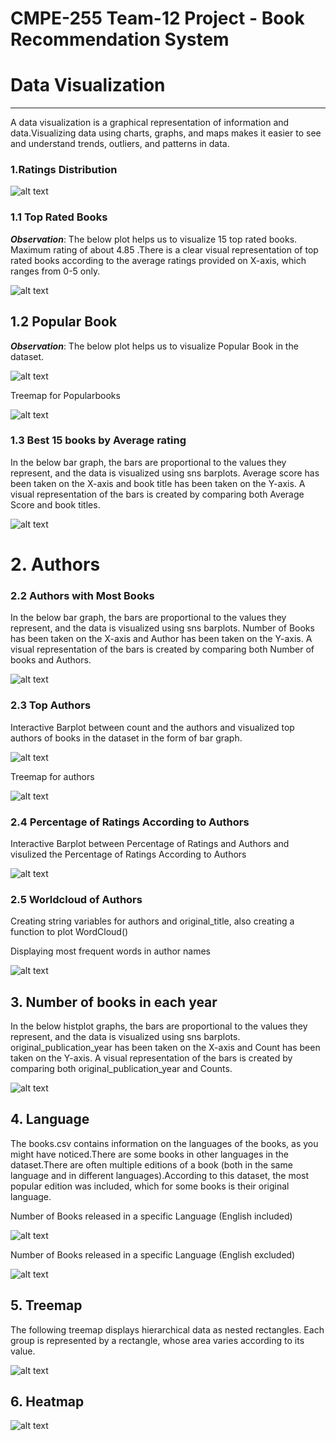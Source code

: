 # CMPE-255 Team-12 Project - Book Recommendation System 

# Data Visualization
---------------------
A data visualization is a graphical representation of information and data.Visualizing data using charts, graphs, and maps makes it easier to see and understand trends, outliers, and patterns in data.



### 1.Ratings Distribution    
    
    
![alt text](./Images/rating_distribution.png)


### 1.1 Top Rated Books
*****Observation*****: The below plot helps us to visualize 15 top rated books. Maximum rating of about 4.85
.There is a clear visual representation of top rated books according to the average ratings provided on X-axis, which ranges from 0-5 only.
    
    
![alt text](./Images/top_rated_books.png)


## 1.2 Popular Book
*****Observation*****: The below plot helps us to visualize Popular Book in the dataset.

![alt text](./Images/Popular_book.png)

Treemap for Popularbooks

![alt text](./Images/Treemap_popular_book.png)



### 1.3 Best 15 books by Average rating

In the below bar graph, the bars are proportional to the values they represent, and the data is visualized using sns barplots. Average score has been taken on the X-axis and book title has been taken on the Y-axis. A visual representation of the bars is created by comparing both Average Score and book titles.


![alt text](./Images/Best%2015%20books%20by%20Average%20rating.png)


# 2. Authors


### 2.2 Authors with Most Books 

In the below bar graph, the bars are proportional to the values they represent, and the data is visualized using sns barplots. Number of Books has been taken on the X-axis and Author has been taken on the Y-axis. A visual representation of the bars is created by comparing both Number of books and Authors.


![alt text](./Images/Authors%20with%20Most%20Books%20.png)


### 2.3 Top Authors

Interactive Barplot between count and the authors and visualized top authors of books in the dataset in the form of bar graph.

![alt text](./Images/Top%20Authors.png)

Treemap for authors

![alt text](./Images/Treemap_popular_book.png)


### 2.4  Percentage of Ratings According to Authors

Interactive Barplot between Percentage of Ratings and Authors and visulized the Percentage of Ratings According to Authors


![alt text](./Images/Percentage_of_Ratings_According_to_Authors.png)




### 2.5 Worldcloud of Authors

Creating string variables for authors and original_title, also creating a function to plot WordCloud()

Displaying most frequent words in author names


![alt text](./Images/Worldcloud%20of%20Authors.png)





## 3. Number of books in each year

In the below histplot graphs, the bars are proportional to the values they represent, and the data is visualized using sns barplots. original_publication_year has been taken on the X-axis and Count has been taken on the Y-axis. A visual representation of the bars is created by comparing both original_publication_year and Counts.

![alt text](./Images/Number_of_books_in_each_year.png)


## 4. Language

The books.csv contains information on the languages of the books, as you might have noticed.There are some books in other languages in the dataset.There are often multiple editions of a book (both in the same language and in different languages).According to this dataset, the most popular edition was included, which for some books is their original language.

Number of Books released in a specific Language (English included)

![alt text](./Images/No_of_Books_%20(English%20included).png)

Number of Books released in a specific Language (English excluded)

![alt text](./Images/Number%20of%20Books%20released%20in%20a%20specific%20Language%20(English%20excluded).png)


## 5. Treemap
    
 The following treemap displays hierarchical data as nested rectangles. Each group is represented by a rectangle, whose area varies according to its    value.
 
![alt text](./Images/treemap.png)


## 6. Heatmap
    

![alt text](./Images/heatmap.png)

